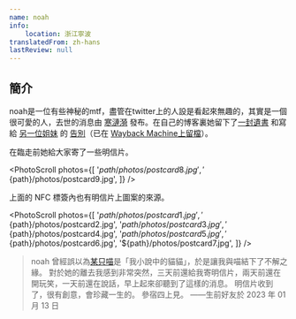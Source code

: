 ```yaml
---
name: noah
info:
    location: 浙江寧波
translatedFrom: zh-hans
lastReview: null
---
```


## 簡介

noah是一位有些神秘的mtf，盡管在twitter上的人設是看起來無趣的，其實是一個很可愛的人，去世的消息由 [寒漣漪](https://twitter.com/HANLIANYI520/status/1613697897203367938) 發布。在自己的博客裏她留下了[一封遺書](https://noname3031.one/article/rip_noah/index.html) 和寫給 [另一位姐妹](https://one-among.us/profile/Anilovr) 的 [告別](https://noname3031.one/article/rip_ani/index.html)（已在 [Wayback Machine上留檔](https://web.archive.org/web/20230121030916/https://noname3031.one/)）。

在臨走前她給大家寄了一些明信片。

<PhotoScroll photos={[
    '${path}/photos/postcard8.jpg',
    '${path}/photos/postcard9.jpg',
]} />

上面的 NFC 標簽內也有明信片上圖案的來源。

<PhotoScroll photos={[
    '${path}/photos/postcard1.jpg',
    '${path}/photos/postcard2.jpg',
    '${path}/photos/postcard3.jpg',
    '${path}/photos/postcard4.jpg',
    '${path}/photos/postcard5.jpg',
    '${path}/photos/postcard6.jpg',
    '${path}/photos/postcard7.jpg',
]} />

> noah 曾經誤以為[某只喵](https://one-among.us/profile/MioCardMeow)是「我小說中的貓貓」，於是讓我與喵結下了不解之緣。
> 對於她的離去我感到非常突然，三天前還給我寄明信片，兩天前還在開玩笑，一天前還在說話，早上起來卻聽到了這樣的消息。
> 明信片收到了，很有創意，會珍藏一生的。
> 參宿四上見。
> ——生前好友於 2023 年 01 月 13 日
